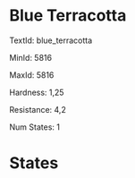 # Blue Terracotta

TextId: blue_terracotta

MinId: 5816

MaxId: 5816

Hardness: 1,25

Resistance: 4,2


Num States: 1

# States
```

```